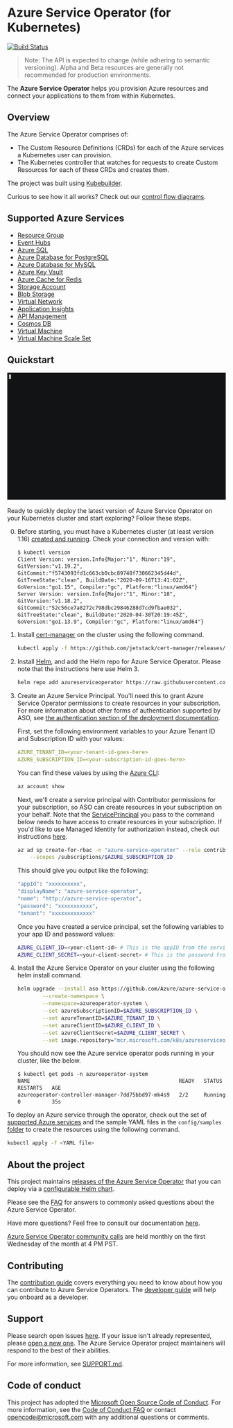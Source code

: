 # Azure Service Operator (for Kubernetes)

[![Build Status](https://dev.azure.com/azure/azure-service-operator/_apis/build/status/Azure.azure-service-operator?branchName=master)](https://dev.azure.com/azure/azure-service-operator/_build/latest?definitionId=36&branchName=master)

> Note: The API is expected to change (while adhering to semantic versioning). Alpha and Beta resources are generally not recommended for production environments.

The **Azure Service Operator** helps you provision Azure resources and connect your applications to them from within Kubernetes.

## Overview

The Azure Service Operator comprises of:

- The Custom Resource Definitions (CRDs) for each of the Azure services a Kubernetes user can provision.
- The Kubernetes controller that watches for requests to create Custom Resources for each of these CRDs and creates them.

The project was built using [Kubebuilder](https://book.kubebuilder.io/).

Curious to see how it all works? Check out our [control flow diagrams](/docs/howto/controlflow.md).

## Supported Azure Services

- [Resource Group](/docs/services/resourcegroup/resourcegroup.md)
- [Event Hubs](/docs/services/eventhub/eventhub.md)
- [Azure SQL](/docs/services/azuresql/azuresql.md)
- [Azure Database for PostgreSQL](/docs/services/postgresql/postgresql.md)
- [Azure Database for MySQL](/docs/services/mysql/mysql.md)
- [Azure Key Vault](/docs/services/keyvault/keyvault.md)
- [Azure Cache for Redis](/docs/services/rediscache/rediscache.md)
- [Storage Account](/docs/services/storage/storageaccount.md)
- [Blob Storage](/docs/services/storage/blobcontainer.md)
- [Virtual Network](/docs/services/virtualnetwork/virtualnetwork.md)
- [Application Insights](/docs/services/appinsights/appinsights.md)
- [API Management](/docs/services/apimgmt/apimgmt.md)
- [Cosmos DB](/docs/services/cosmosdb/cosmosdb.md)
- [Virtual Machine](/docs/services/virtualmachine/virtualmachine.md)
- [Virtual Machine Scale Set](/docs/services/vmscaleset/vmscaleset.md)

## Quickstart

![Deploying ASO](/docs/images/asodeploy.gif)

Ready to quickly deploy the latest version of Azure Service Operator on your Kubernetes cluster and start exploring? Follow these steps.

0. Before starting, you must have a Kubernetes cluster (at least version 1.16) [created and running](https://kubernetes.io/docs/tutorials/kubernetes-basics/create-cluster/). Check your connection and version with:

   ```console
   $ kubectl version
   Client Version: version.Info{Major:"1", Minor:"19", GitVersion:"v1.19.2", GitCommit:"f5743093fd1c663cb0cbc89748f730662345d44d", GitTreeState:"clean", BuildDate:"2020-09-16T13:41:02Z", GoVersion:"go1.15", Compiler:"gc", Platform:"linux/amd64"}
   Server Version: version.Info{Major:"1", Minor:"18", GitVersion:"v1.18.2", GitCommit:"52c56ce7a8272c798dbc29846288d7cd9fbae032", GitTreeState:"clean", BuildDate:"2020-04-30T20:19:45Z", GoVersion:"go1.13.9", Compiler:"gc", Platform:"linux/amd64"}
    ```

1. Install [cert-manager](https://cert-manager.io/docs/installation/kubernetes/) on the cluster using the following command.

    ```sh
    kubectl apply -f https://github.com/jetstack/cert-manager/releases/download/v0.12.0/cert-manager.yaml
    ```
2.  Install [Helm](https://helm.sh/docs/intro/install/), and add the Helm repo for Azure Service Operator. Please note that the instructions here use Helm 3.

    ```sh
    helm repo add azureserviceoperator https://raw.githubusercontent.com/Azure/azure-service-operator/master/charts
    ```
3. Create an Azure Service Principal. You'll need this to grant Azure Service Operator permissions to create resources in your subscription.
   For more information about other forms of authentication supported by ASO, see [the authentication section of the deployment documentation](./docs/howto/deploy.md#Authentication). 

    First, set the following environment variables to your Azure Tenant ID and Subscription ID with your values:
    ```yaml
    AZURE_TENANT_ID=<your-tenant-id-goes-here>
    AZURE_SUBSCRIPTION_ID=<your-subscription-id-goes-here>
    ```

    You can find these values by using the [Azure CLI](https://docs.microsoft.com/en-us/cli/azure/?view=azure-cli-latest):
    ```sh
    az account show
    ```
    Next, we'll create a service principal with Contributor permissions for your subscription, so ASO can create resources in your subscription on your behalf. Note that the [ServicePrincipal](https://docs.microsoft.com/en-us/cli/azure/create-an-azure-service-principal-azure-cli) you pass to the command below needs to have access to create resources in your subscription. If you'd like to use Managed Identity for authorization instead, check out instructions [here](docs/howto/managedidentity.md).

    ```sh
    az ad sp create-for-rbac -n "azure-service-operator" --role contributor \
        --scopes /subscriptions/$AZURE_SUBSCRIPTION_ID
    ```

    This should give you output like the following:
    ```sh
    "appId": "xxxxxxxxxx",
    "displayName": "azure-service-operator",
    "name": "http://azure-service-operator",
    "password": "xxxxxxxxxxx",
    "tenant": "xxxxxxxxxxxxx"
    ```

    Once you have created a service principal, set the following variables to your app ID and password values:
    ```sh 
    AZURE_CLIENT_ID=<your-client-id> # This is the appID from the service principal we created.
    AZURE_CLIENT_SECRET=<your-client-secret> # This is the password from the service principal we created.
    ```

4. Install the Azure Service Operator on your cluster using the following helm install command.

    ```sh
    helm upgrade --install aso https://github.com/Azure/azure-service-operator/raw/master/charts/azure-service-operator-0.1.0.tgz \
            --create-namespace \
            --namespace=azureoperator-system \
            --set azureSubscriptionID=$AZURE_SUBSCRIPTION_ID \
            --set azureTenantID=$AZURE_TENANT_ID \
            --set azureClientID=$AZURE_CLIENT_ID \
            --set azureClientSecret=$AZURE_CLIENT_SECRET \
            --set image.repository="mcr.microsoft.com/k8s/azureserviceoperator:latest"
    ```

    You should now see the Azure service operator pods running in your cluster, like the below.

    ```console
    $ kubectl get pods -n azureoperator-system
    NAME                                                READY   STATUS    RESTARTS   AGE
    azureoperator-controller-manager-7dd75bbd97-mk4s9   2/2     Running   0          35s
    ```

To deploy an Azure service through the operator, check out the set of [supported Azure services](#supported-azure-services) and the sample YAML files in the `config/samples` [folder](config/samples) to create the resources using the following command.

```sh
kubectl apply -f <YAML file>
```

## About the project

This project maintains [releases of the Azure Service Operator](https://github.com/Azure/azure-service-operator/releases) that you can deploy via a [configurable Helm chart](docs/howto/helmdeploy.md).

Please see the [FAQ](docs/faq.md) for answers to commonly asked questions about the Azure Service Operator.

Have more questions? Feel free to consult our documentation [here](docs/howto/contents.md).

[Azure Service Operator community calls](https://docs.google.com/document/d/1MEx5W8X_BwxvVJ4NRfgublQJ2sTrw5dSqrJ8Z4YxV94/edit?usp=sharing) are held monthly on the first Wednesday of the month at 4 PM PST. 

## Contributing

The [contribution guide](CONTRIBUTING.md) covers everything you need to know about how you can contribute to Azure Service Operators. The [developer guide](docs/howto/contents.md#developing-azure-service-operator) will help you onboard as a developer.

## Support

Please search open issues [here](https://github.com/Azure/azure-service-operator/issues). If your issue isn't already represented, please [open a new one](https://github.com/Azure/azure-service-operator/issues/new/choose). The Azure Service Operator project maintainers will respond to the best of their abilities.

For more information, see [SUPPORT.md](SUPPORT.md).

## Code of conduct

This project has adopted the [Microsoft Open Source Code of Conduct](https://opensource.microsoft.com/codeofconduct/). For more information, see the [Code of Conduct FAQ](https://opensource.microsoft.com/codeofconduct/faq) or contact [opencode@microsoft.com](mailto:opencode@microsoft.com) with any additional questions or comments.
